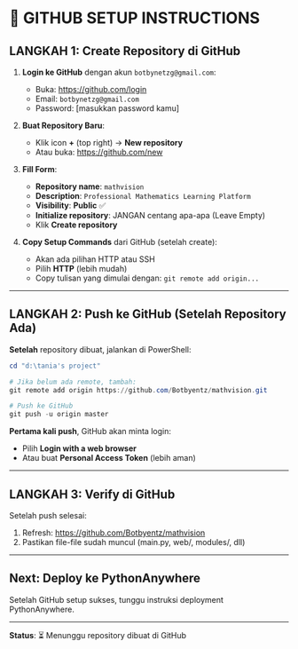 # 🚀 GITHUB SETUP INSTRUCTIONS

## LANGKAH 1: Create Repository di GitHub

1. **Login ke GitHub** dengan akun `botbynetzg@gmail.com`:
   - Buka: https://github.com/login
   - Email: `botbynetzg@gmail.com`
   - Password: [masukkan password kamu]

2. **Buat Repository Baru**:
   - Klik icon **+** (top right) → **New repository**
   - Atau buka: https://github.com/new

3. **Fill Form**:
   - **Repository name**: `mathvision`
   - **Description**: `Professional Mathematics Learning Platform`
   - **Visibility**: **Public** ✅
   - **Initialize repository**: JANGAN centang apa-apa (Leave Empty)
   - Klik **Create repository**

4. **Copy Setup Commands** dari GitHub (setelah create):
   - Akan ada pilihan HTTP atau SSH
   - Pilih **HTTP** (lebih mudah)
   - Copy tulisan yang dimulai dengan: `git remote add origin...`

---

## LANGKAH 2: Push ke GitHub (Setelah Repository Ada)

**Setelah** repository dibuat, jalankan di PowerShell:

```powershell
cd "d:\tania's project"

# Jika belum ada remote, tambah:
git remote add origin https://github.com/Botbyentz/mathvision.git

# Push ke GitHub
git push -u origin master
```

**Pertama kali push**, GitHub akan minta login:
- Pilih **Login with a web browser**
- Atau buat **Personal Access Token** (lebih aman)

---

## LANGKAH 3: Verify di GitHub

Setelah push selesai:
1. Refresh: https://github.com/Botbyentz/mathvision
2. Pastikan file-file sudah muncul (main.py, web/, modules/, dll)

---

## Next: Deploy ke PythonAnywhere

Setelah GitHub setup sukses, tunggu instruksi deployment PythonAnywhere.

---

**Status**: ⏳ Menunggu repository dibuat di GitHub
